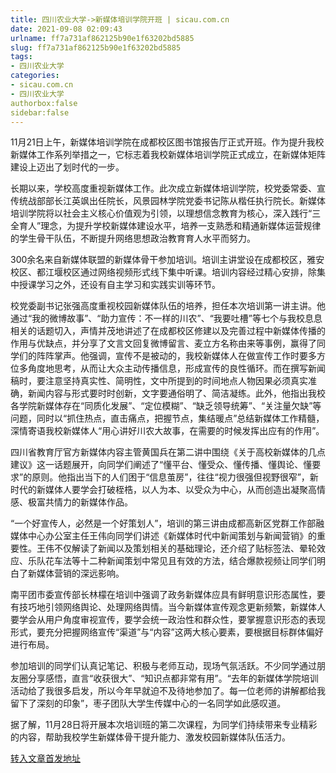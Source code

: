 ```yaml
---
title: 四川农业大学->新媒体培训学院开班 | sicau.com.cn
date: 2021-09-08 02:09:43
urlname: ff7a731af862125b90e1f63202bd5885
slug: ff7a731af862125b90e1f63202bd5885
tags: 
- 四川农业大学
categories:
- sicau.com.cn
- 四川农业大学
authorbox:false
sidebar:false
---
```

11月21日上午，新媒体培训学院在成都校区图书馆报告厅正式开班。作为提升我校新媒体工作系列举措之一，它标志着我校新媒体培训学院正式成立，在新媒体矩阵建设上迈出了划时代的一步。

长期以来，学校高度重视新媒体工作。此次成立新媒体培训学院，校党委常委、宣传统战部部长江英飒出任院长，风景园林学院党委书记陈从楷任执行院长。新媒体培训学院将以社会主义核心价值观为引领，以理想信念教育为核心，深入践行“三全育人”理念，为提升学校新媒体建设水平，培养一支熟悉和精通新媒体运营规律的学生骨干队伍，不断提升网络思想政治教育育人水平而努力。

300余名来自新媒体联盟的新媒体骨干参加培训。培训主讲堂设在成都校区，雅安校区、都江堰校区通过网络视频形式线下集中听课。培训内容经过精心安排，除集中授课学习之外，还设有自主学习和实践实训等环节。

校党委副书记张强高度重视校园新媒体队伍的培养，担任本次培训第一讲主讲。他通过“我的微博故事”、“助力宣传：不一样的川农”、“我要吐槽”等七个与我校息息相关的话题切入，声情并茂地讲述了在成都校区修建以及完善过程中新媒体传播的作用与优缺点，并分享了文言文回复微博留言、麦立方名称由来等事例，赢得了同学们的阵阵掌声。他强调，宣传不是被动的，我校新媒体人在做宣传工作时要多方位多角度地思考，从而让大众主动传播信息，形成宣传的良性循环。而在撰写新闻稿时，要注意坚持真实性、简明性，文中所提到的时间地点人物因果必须真实准确，新闻内容与形式要时时创新，文字要通俗明了、简洁凝练。此外，他指出我校各学院新媒体存在“同质化发展”、“定位模糊”、“缺乏领导统筹”、“关注量欠缺”等问题，同时以“抓住热点，直击痛点，把握节点，集结暖点”总结新媒体工作精髓，深情寄语我校新媒体人“用心讲好川农大故事，在需要的时候发挥出应有的作用”。

四川省教育厅官方新媒体内容主管黄国兵在第二讲中围绕《关于高校新媒体的几点建议》这一话题展开，向同学们阐述了“懂平台、懂受众、懂传播、懂舆论、懂要求”的原则。他指出当下的人们困于“信息茧房”，往往“视力很强但视野很窄”，新时代的新媒体人要学会打破桎梏，以人为本、以受众为中心，从而创造出凝聚高情感、极富共情力的新媒体作品。

“一个好宣传人，必然是一个好策划人”，培训的第三讲由成都高新区党群工作部融媒体中心办公室主任王伟向同学们讲述《新媒体时代中新闻策划与新闻营销》的重要性。王伟不仅解读了新闻以及策划相关的基础理论，还介绍了贴标签法、晕轮效应、乐队花车法等十二种新闻策划中常见且有效的方法，结合爆款视频让同学们明白了新媒体营销的深远影响。

南平团市委宣传部长林檬在培训中强调了政务新媒体应具有鲜明意识形态属性，要有技巧地引领网络舆论、处理网络舆情。当今新媒体宣传观念更新频繁，新媒体人要学会从用户角度审视宣传，要学会统一政治性和群众性，要掌握意识形态的表现形式，要充分把握网络宣传“渠道”与“内容”这两大核心要素，要根据目标群体偏好进行布局。

参加培训的同学们认真记笔记、积极与老师互动，现场气氛活跃。不少同学通过朋友圈分享感悟，直言“收获很大”、“知识点都非常有用”。“去年的新媒体学院培训活动给了我很多启发，所以今年早就迫不及待地参加了。每一位老师的讲解都给我留下了深刻的印象”，枣子团队大学生传媒中心的一名同学如此感叹道。

据了解，11月28日将开展本次培训班的第二次课程，为同学们持续带来专业精彩的内容，帮助我校学生新媒体骨干提升能力、激发校园新媒体队伍活力。



[转入文章首发地址](https://news.sicau.edu.cn/info/1135/59974.htm)